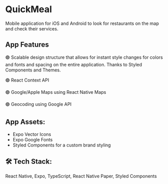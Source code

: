 # QuickMeal

Mobile application for iOS and Android to look for restaurants on the map and check their services.

## App Features

🟣 Scalable design structure that allows for instant style changes for colors and fonts and spacing on the entire application. Thanks to Styled Components and Themes.

🟣 React Context API

🟣 Google/Apple Maps using React Native Maps

🟣 Geocoding using Google API

## App Assets:

- Expo Vector Icons
- Expo Google Fonts
- Styled Components for a custom brand styling

## 🛠️ Tech Stack:

React Native, Expo, TypeScript, React Native Paper, Styled Components

